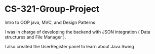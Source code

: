 # CS-321-Group-Project
Intro to OOP java, MVC, and Design Patterns

I was in charge of developing the backend with JSON integration ( Data structures and File Manager ).

I also created the UserRegister panel to learn about Java Swing
